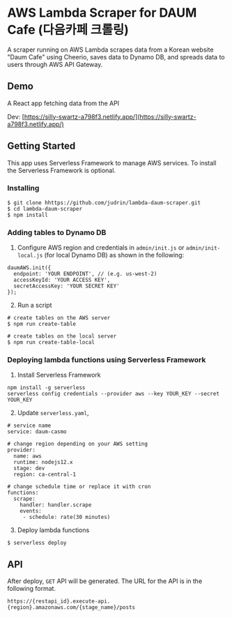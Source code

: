# AWS Lambda Scraper for DAUM Cafe (다음카페 크롤링)

A scraper running on AWS Lambda scrapes data from a Korean website "Daum Cafe" using Cheerio, saves data to Dynamo DB, and spreads data to users through AWS API Gateway.

## Demo
A React app fetching data from the API

Dev: [https://silly-swartz-a798f3.netlify.app/](https://silly-swartz-a798f3.netlify.app/)

## Getting Started
This app uses Serverless Framework to manage AWS services. To install the Serverless Framework is optional.

### Installing
```
$ git clone hhttps://github.com/judrin/lambda-daum-scraper.git
$ cd lambda-daum-scraper
$ npm install
```

### Adding tables to Dynamo DB
1. Configure AWS region and credentials in `admin/init.js` or `admin/init-local.js` (for local Dynamo DB) as shown in the following:
```
daumAWS.init({
  endpoint: 'YOUR ENDPOINT', // (e.g. us-west-2)
  accessKeyId: 'YOUR ACCESS KEY',
  secretAccessKey: 'YOUR SECRET KEY'
});
```

2. Run a script
```
# create tables on the AWS server
$ npm run create-table

# create tables on the local server
$ npm run create-table-local
```

### Deploying lambda functions using Serverless Framework
1. Install Serverless Framework
```
npm install -g serverless
serverless config credentials --provider aws --key YOUR_KEY --secret YOUR_KEY
``` 
2. Update `serverless.yaml`,
```
# service name
service: daum-casmo

# change region depending on your AWS setting
provider:
  name: aws
  runtime: nodejs12.x
  stage: dev
  region: ca-central-1 

# change schedule time or replace it with cron 
functions:
  scrape:
    handler: handler.scrape
    events:
     - schedule: rate(30 minutes)

```
3. Deploy lambda functions
```
$ serverless deploy
```

## API
After deploy, `GET` API will be generated. The URL for the API is in the following format.
```
https://{restapi_id}.execute-api.{region}.amazonaws.com/{stage_name}/posts
```

